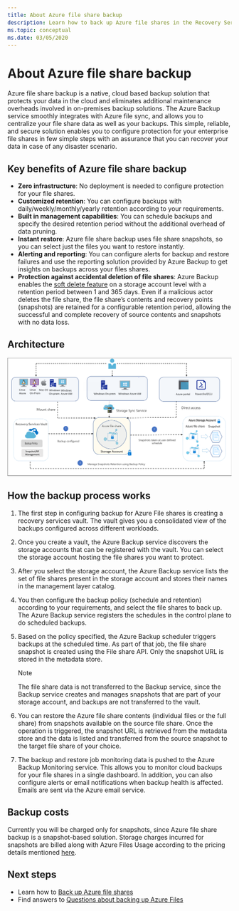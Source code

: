 ```yaml
---
title: About Azure file share backup
description: Learn how to back up Azure file shares in the Recovery Services vault 
ms.topic: conceptual
ms.date: 03/05/2020
---
```


# About Azure file share backup

Azure file share backup is a native, cloud based backup solution that protects your data in the cloud and eliminates additional maintenance overheads involved in on-premises backup solutions. The Azure Backup service smoothly integrates with Azure file sync, and allows you to centralize your file share data as well as your backups. This simple, reliable, and secure solution enables you to configure protection for your enterprise file shares in few simple steps with an assurance that you can recover your data in case of any disaster scenario.

## Key benefits of Azure file share backup

* **Zero infrastructure**: No deployment is needed to configure protection for your file shares.
* **Customized retention**: You can configure backups with daily/weekly/monthly/yearly retention according to your requirements.
* **Built in management capabilities**: You can schedule backups and specify the desired retention period without the additional overhead of data pruning.
* **Instant restore**: Azure file share backup uses file share snapshots, so you can select just the files you want to restore instantly.
* **Alerting and reporting**: You can configure alerts for backup and restore failures and use the reporting solution provided by Azure Backup to get insights on backups across your files shares.
* **Protection against accidental deletion of file shares**: Azure Backup enables the [soft delete feature](../storage/files/storage-files-prevent-file-share-deletion.md) on a storage account level with a retention period between 1 and 365 days. Even if a malicious actor deletes the file share, the file share’s contents and recovery points (snapshots) are retained for a configurable retention period, allowing the successful and complete recovery of source contents and snapshots with no data loss.

## Architecture

![Azure file share backup architecture](./media/azure-file-share-backup-overview/azure-file-shares-backup-architecture.png)

## How the backup process works

1. The first step in configuring backup for Azure File shares is creating a recovery services vault. The vault gives you a consolidated view of the backups configured across different workloads.

2. Once you create a vault, the Azure Backup service discovers the storage accounts that can be registered with the vault. You can select the storage account hosting the file shares you want to protect.

3. After you select the storage account, the Azure Backup service lists the set of file shares present in the storage account and stores their names in the management layer catalog.

4. You then configure the backup policy (schedule and retention) according to your requirements, and select the file shares to back up. The Azure Backup service registers the schedules in the control plane to do scheduled backups.

5. Based on the policy specified, the Azure Backup scheduler triggers backups at the scheduled time. As part of that job, the file share snapshot is created using  the File share API. Only the snapshot URL is stored in the metadata store.

    >[!NOTE]
    >The file share data is not transferred to the Backup service, since the Backup service creates and manages snapshots that are part of your storage account, and backups are not transferred to the vault.

6. You can restore the Azure file share contents (individual files or the full share) from snapshots available on the source file share. Once the operation is triggered, the snapshot URL is retrieved from the metadata store and the data is listed and transferred from the source snapshot to the target file share of your choice.

7. The backup and restore job monitoring data is pushed to the Azure Backup Monitoring service. This allows you to monitor cloud backups for your file shares in a single dashboard. In addition, you can also configure alerts or email notifications when backup health is affected. Emails are sent via the Azure email service.

## Backup costs

Currently you will be charged only for snapshots, since Azure file share backup is a snapshot-based solution. Storage charges incurred for snapshots are billed along with Azure Files Usage according to the pricing details mentioned [here](https://azure.microsoft.com/pricing/details/storage/files/).

## Next steps

* Learn how to [Back up Azure file shares](backup-afs.md)
* Find answers to [Questions about backing up Azure Files](backup-azure-files-faq.md)
